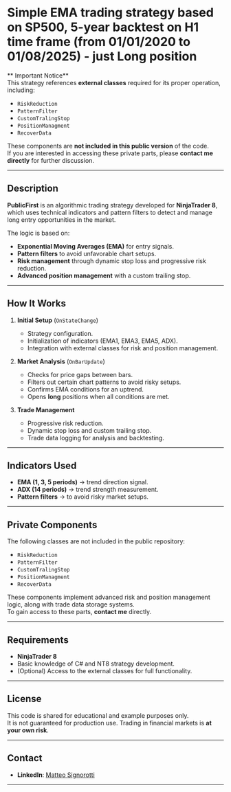 # Simple EMA trading strategy based on SP500, 5-year backtest on H1 time frame (from 01/01/2020 to 01/08/2025) - just Long position

** Important Notice**  
This strategy references **external classes** required for its proper operation, including:
- `RiskReduction`
- `PatternFilter`
- `CustomTralingStop`
- `PositionManagment`
- `RecoverData`

These components are **not included in this public version** of the code.  
If you are interested in accessing these private parts, please **contact me directly** for further discussion.

---

## Description
**PublicFirst** is an algorithmic trading strategy developed for **NinjaTrader 8**, which uses technical indicators and pattern filters to detect and manage long entry opportunities in the market.

The logic is based on:
- **Exponential Moving Averages (EMA)** for entry signals.
- **Pattern filters** to avoid unfavorable chart setups.
- **Risk management** through dynamic stop loss and progressive risk reduction.
- **Advanced position management** with a custom trailing stop.

---

## How It Works
1. **Initial Setup** (`OnStateChange`)
   - Strategy configuration.
   - Initialization of indicators (EMA1, EMA3, EMA5, ADX).
   - Integration with external classes for risk and position management.

2. **Market Analysis** (`OnBarUpdate`)
   - Checks for price gaps between bars.
   - Filters out certain chart patterns to avoid risky setups.
   - Confirms EMA conditions for an uptrend.
   - Opens **long** positions when all conditions are met.

3. **Trade Management**
   - Progressive risk reduction.
   - Dynamic stop loss and custom trailing stop.
   - Trade data logging for analysis and backtesting.

---

## Indicators Used
- **EMA (1, 3, 5 periods)** → trend direction signal.
- **ADX (14 periods)** → trend strength measurement.
- **Pattern filters** → to avoid risky market setups.

---

## Private Components
The following classes are not included in the public repository:
- `RiskReduction`
- `PatternFilter`
- `CustomTralingStop`
- `PositionManagment`
- `RecoverData`

These components implement advanced risk and position management logic, along with trade data storage systems.  
To gain access to these parts, **contact me** directly.

---

## Requirements
- **NinjaTrader 8**
- Basic knowledge of C# and NT8 strategy development.
- (Optional) Access to the external classes for full functionality.

---

## License
This code is shared for educational and example purposes only.  
It is not guaranteed for production use. Trading in financial markets is **at your own risk**.

---

## Contact
- **LinkedIn**: [Matteo Signorotti](https://www.linkedin.com/in/matteo-signorotti-668334176/)

---

